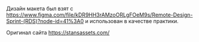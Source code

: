 Дизайн макета был взят с https://www.figma.com/file/kDR9HH3rAMzoORLgFOeM9s/Remote-Design-Sprint-(RDS)?node-id=41%3A0 и использован в качестве практики.

Оригинал сайта https://stansassets.com/
